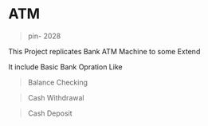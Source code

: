 # ATM

>pin- 2028

This Project replicates Bank ATM Machine to some Extend

It include Basic Bank Opration Like
  >Balance Checking 

  >Cash Withdrawal

  >Cash Deposit
